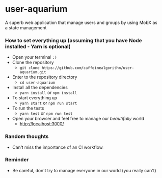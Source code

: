 # user-aquarium

A superb web application that manage users and groups by using MobX as a state management

### How to set everything up (assuming that you have Node installed - Yarn is optional)

- Open your terminal `:)`
- Clone the repository
  - `git clone https://github.com/caffeinealgorithm/user-aquarium.git`
- Enter to the repository directory
  - `cd user-aquarium`
- Install all the dependencies
  - `yarn install` or `npm install`
- To start everything up
  - `yarn start` or `npm run start`
- To run the tests
  - `yarn test` or `npm run test`
- Open your browser and feel free to manage our _beautifully_ world
  - [http://localhost:3000/](http://localhost:3000/)

### Random thoughts

- Can't miss the importance of an CI workflow.

### Reminder

- Be careful, don't try to manage everyone in our world (you really can't)
